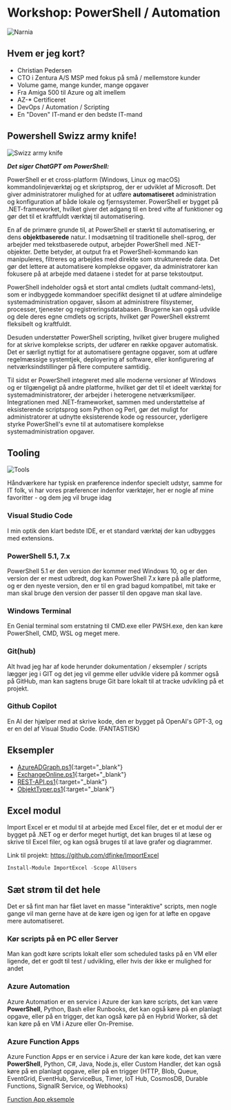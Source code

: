 # Workshop: PowerShell / Automation

![Narnia](./Assets/narnia.webp)

## Hvem er jeg kort?

- Christian Pedersen
- CTO i Zentura A/S MSP med fokus på små / mellemstore kunder
- Volume game, mange kunder, mange opgaver
- Fra Amiga 500 til Azure og alt imellem
- AZ-* Certificeret
- DevOps / Automation / Scripting
- En "Doven" IT-mand er den bedste IT-mand

## Powershell Swizz army knife!

![Swizz army knife](./Assets/powershell.webp)

***Det siger ChatGPT om PowerShell:***

PowerShell er et cross-platform (Windows, Linux og macOS) kommandolinjeværktøj og et skriptsprog, der er udviklet af Microsoft. Det giver administratorer mulighed for at udføre **automatiseret** administration og konfiguration af både lokale og fjernsystemer. PowerShell er bygget på .NET-frameworket, hvilket giver det adgang til en bred vifte af funktioner og gør det til et kraftfuldt værktøj til automatisering.

En af de primære grunde til, at PowerShell er stærkt til automatisering, er dens **objektbaserede** natur. I modsætning til traditionelle shell-sprog, der arbejder med tekstbaserede output, arbejder PowerShell med .NET-objekter. Dette betyder, at output fra et PowerShell-kommando kan manipuleres, filtreres og arbejdes med direkte som strukturerede data. Det gør det lettere at automatisere komplekse opgaver, da administratorer kan fokusere på at arbejde med dataene i stedet for at parse tekstoutput.

PowerShell indeholder også et stort antal cmdlets (udtalt command-lets), som er indbyggede kommandoer specifikt designet til at udføre almindelige systemadministration opgaver, såsom at administrere filsystemer, processer, tjenester og registreringsdatabasen. Brugerne kan også udvikle og dele deres egne cmdlets og scripts, hvilket gør PowerShell ekstremt fleksibelt og kraftfuldt.

Desuden understøtter PowerShell scripting, hvilket giver brugere mulighed for at skrive komplekse scripts, der udfører en række opgaver automatisk. Det er særligt nyttigt for at automatisere gentagne opgaver, som at udføre regelmæssige systemtjek, deployering af software, eller konfigurering af netværksindstillinger på flere computere samtidig.

Til sidst er PowerShell integreret med alle moderne versioner af Windows og er tilgængeligt på andre platforme, hvilket gør det til et ideelt værktøj for systemadministratorer, der arbejder i heterogene netværksmiljøer. Integrationen med .NET-frameworket, sammen med understøttelse af eksisterende scriptsprog som Python og Perl, gør det muligt for administratorer at udnytte eksisterende kode og ressourcer, yderligere styrke PowerShell's evne til at automatisere komplekse systemadministration opgaver.

## Tooling

![Tools](./Assets/dewalt.webp)

Håndværkere har typisk en præference indenfor specielt udstyr, samme for IT folk, vi har vores præferencer indenfor værktøjer, her er nogle af mine favoritter - og dem jeg vil bruge idag

### Visual Studio Code

I min optik den klart bedste IDE, er et standard værktøj der kan udbygges med extensions.

### PowerShell 5.1, 7.x

PowerShell 5.1 er den version der kommer med Windows 10, og er den version der er mest udbredt, dog kan PowerShell 7.x køre på alle platforme, og er den nyeste version, den er til en grad bagud kompatibel, mit take er man skal bruge den version der passer til den opgave man skal lave.

### Windows Terminal

En Genial terminal som erstatning til CMD.exe eller PWSH.exe, den kan køre PowerShell, CMD, WSL og meget mere.

### Git(hub)

Alt hvad jeg har af kode herunder dokumentation / eksempler / scripts lægger jeg i GIT og det jeg vil gemme eller udvikle videre på kommer også på GitHub, man kan sagtens bruge Git bare lokalt til at tracke udvikling på et projekt.

### Github Copilot

En AI der hjælper med at skrive kode, den er bygget på OpenAI's GPT-3, og er en del af Visual Studio Code. (FANTASTISK)

## Eksempler

- [AzureADGraph.ps1](https://github.com/zenturacp/PSAutomationWorkshop/blob/main/AzureADGraph.ps1){:target="_blank"}
- [ExchangeOnline.ps1](https://github.com/zenturacp/PSAutomationWorkshop/blob/main/ExchangeOnline.ps1){:target="_blank"}
- [REST-API.ps1](https://github.com/zenturacp/PSAutomationWorkshop/blob/main/REST-API.ps1){:target="_blank"}
- [ObjektTyper.ps1](https://github.com/zenturacp/PSAutomationWorkshop/blob/main/ObjektTyper.ps1){:target="_blank"}

## Excel modul

Import Excel er et modul til at arbejde med Excel filer, det er et modul der er bygget på .NET og er derfor meget hurtigt, det kan bruges til at læse og skrive til Excel filer, og kan også bruges til at lave grafer og diagrammer.

Link til projekt: https://github.com/dfinke/ImportExcel

```powershell
Install-Module ImportExcel -Scope AllUsers
```

## Sæt strøm til det hele

Det er så fint man har fået lavet en masse "interaktive" scripts, men nogle gange vil man gerne have at de køre igen og igen for at løfte en opgave mere automatiseret.

### Kør scripts på en PC eller Server

Man kan godt køre scripts lokalt eller som scheduled tasks på en VM eller ligende, det er godt til test / udvikling, eller hvis der ikke er mulighed for andet

### Azure Automation

Azure Automation er en service i Azure der kan køre scripts, det kan være **PowerShell**, Python, Bash eller Runbooks, det kan også køre på en planlagt opgave, eller på en trigger, det kan også køre på en Hybrid Worker, så det kan køre på en VM i Azure eller On-Premise.

### Azure Function Apps

Azure Function Apps er en service i Azure der kan køre kode, det kan være **PowerShell**, Python, C#, Java, Node.js, eller Custom Handler, det kan også køre på en planlagt opgave, eller på en trigger (HTTP, Blob, Queue, EventGrid, EventHub, ServiceBus, Timer, IoT Hub, CosmosDB, Durable Functions, SignalR Service, og Webhooks)

[Function App eksemple](https://portal.azure.com/#@advokat-jensen.dk/resource/subscriptions/caaf1a53-3a0a-42e4-9688-4aac8f95a2d7/resourceGroups/PSWorkshop/providers/Microsoft.Web/sites/psworkshop/appServices)

